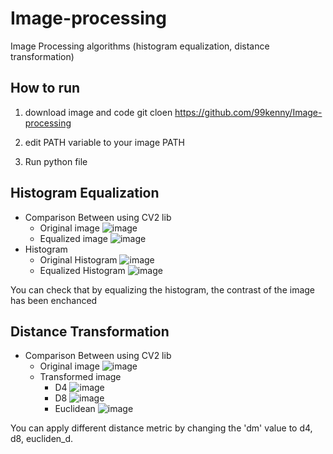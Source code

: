 # Image-processing
Image Processing algorithms (histogram equalization, distance transformation)

## How to run
1. download image and code
  git cloen https://github.com/99kenny/Image-processing

2. edit PATH variable to your image PATH

3. Run python file

## Histogram Equalization
- Comparison Between using CV2 lib
  - Original image
  ![image](https://user-images.githubusercontent.com/57697721/226885477-eba1c617-4620-4821-a64c-f004ff7dce30.png)
  - Equalized image
  ![image](https://user-images.githubusercontent.com/57697721/226885513-415bcd12-5919-40b4-a1fe-0eed54392ce4.png)
- Histogram
  - Original Histogram
![image](https://user-images.githubusercontent.com/57697721/226885744-b56049cd-3238-47f1-800a-dab459af02bb.png)
  - Equalized Histogram
![image](https://user-images.githubusercontent.com/57697721/226885829-13acfc6d-4689-487f-b6c6-a2c7dda214ab.png)

You can check that by equalizing the histogram, the contrast of the image has been enchanced

## Distance Transformation
- Comparison Between using CV2 lib
  - Original image
  ![image](https://user-images.githubusercontent.com/57697721/226886955-fa1f7509-790e-42f2-9507-38a958975565.png)
  - Transformed image
    - D4
    ![image](https://user-images.githubusercontent.com/57697721/226887141-8b34e1e1-aecf-4601-948d-1216c65b9504.png)
    - D8 
    ![image](https://user-images.githubusercontent.com/57697721/226887074-c2a938ba-3360-451d-bf39-07de0859c565.png)
    - Euclidean
    ![image](https://user-images.githubusercontent.com/57697721/226887112-12a016a9-2122-4349-a3eb-b0c99ac7ecb2.png)

You can apply different distance metric by changing the 'dm' value to d4, d8, eucliden_d.

